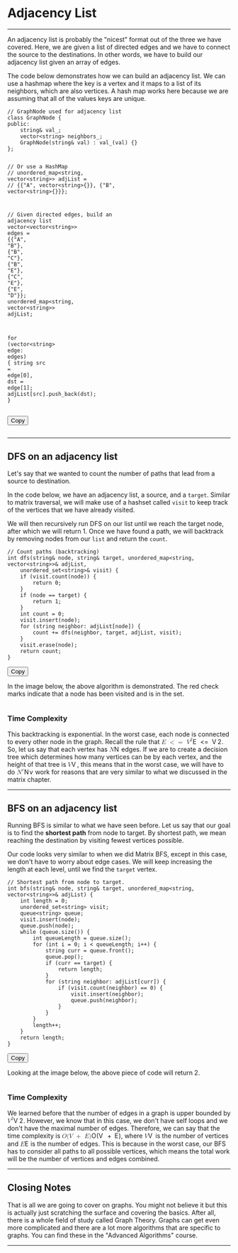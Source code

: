 <div class="my-div"><h1 id="adjacency-list">Adjacency List</h1>
<hr>
<p>An adjacency list is probably the "nicest" format out of the three we have covered. Here, we are given a list of directed edges and we have to connect the source to the destinations. In other words, we have to build our adjacency list given an array of edges.</p>
<p>The code below demonstrates how we can build an adjacency list. We can use a hashmap where the key is a vertex and it maps to a list of its neighbors, which are also vertices. A hash map works here because we are assuming that all of the values keys are unique.</p>
<div class="code-toolbar"><pre class="language-cpp" tabindex="0"><code class="hljs language-cpp"><span class="token comment">// GraphNode used for adjacency list</span>
<span class="token keyword">class</span> <span class="token class-name">GraphNode</span> <span class="token punctuation">{</span>
<span class="token keyword">public</span><span class="token operator">:</span>
    string<span class="token operator">&amp;</span> val_<span class="token punctuation">;</span>
    vector<span class="token operator">&lt;</span>string<span class="token operator">&gt;</span> neighbors_<span class="token punctuation">;</span>
    <span class="token function">GraphNode</span><span class="token punctuation">(</span>string<span class="token operator">&amp;</span> val<span class="token punctuation">)</span> <span class="token operator">:</span> <span class="token function">val_</span><span class="token punctuation">(</span>val<span class="token punctuation">)</span> <span class="token punctuation">{</span><span class="token punctuation">}</span>
<span class="token punctuation">}</span><span class="token punctuation">;</span>

<span class="token comment">// Or use a HashMap</span>
<span class="token comment">// unordered_map&lt;string, vector&lt;string&gt;&gt; adjList = </span>
<span class="token comment">//     {{"A", vector&lt;string&gt;{}}, {"B", vector&lt;string&gt;{}}};</span>

<span class="token comment">// Given directed edges, build an adjacency list</span>
vector<span class="token operator">&lt;</span>vector<span class="token operator">&lt;</span>string<span class="token operator">&gt;&gt;</span> edges <span class="token operator">=</span> 
    <span class="token punctuation">{</span><span class="token punctuation">{</span><span class="token string">"A"</span><span class="token punctuation">,</span> <span class="token string">"B"</span><span class="token punctuation">}</span><span class="token punctuation">,</span> <span class="token punctuation">{</span><span class="token string">"B"</span><span class="token punctuation">,</span> <span class="token string">"C"</span><span class="token punctuation">}</span><span class="token punctuation">,</span> <span class="token punctuation">{</span><span class="token string">"B"</span><span class="token punctuation">,</span> <span class="token string">"E"</span><span class="token punctuation">}</span><span class="token punctuation">,</span> <span class="token punctuation">{</span><span class="token string">"C"</span><span class="token punctuation">,</span> <span class="token string">"E"</span><span class="token punctuation">}</span><span class="token punctuation">,</span> <span class="token punctuation">{</span><span class="token string">"E"</span><span class="token punctuation">,</span> <span class="token string">"D"</span><span class="token punctuation">}</span><span class="token punctuation">}</span><span class="token punctuation">;</span>
unordered_map<span class="token operator">&lt;</span>string<span class="token punctuation">,</span> vector<span class="token operator">&lt;</span>string<span class="token operator">&gt;&gt;</span> adjList<span class="token punctuation">;</span>

<span class="token keyword">for</span> <span class="token punctuation">(</span>vector<span class="token operator">&lt;</span>string<span class="token operator">&gt;</span> edge<span class="token operator">:</span>  edges<span class="token punctuation">)</span> <span class="token punctuation">{</span>
    string src <span class="token operator">=</span> edge<span class="token punctuation">[</span><span class="token number">0</span><span class="token punctuation">]</span><span class="token punctuation">,</span> dst <span class="token operator">=</span> edge<span class="token punctuation">[</span><span class="token number">1</span><span class="token punctuation">]</span><span class="token punctuation">;</span>
    adjList<span class="token punctuation">[</span>src<span class="token punctuation">]</span><span class="token punctuation">.</span><span class="token function">push_back</span><span class="token punctuation">(</span>dst<span class="token punctuation">)</span><span class="token punctuation">;</span>
<span class="token punctuation">}</span>
</code></pre><div class="toolbar"><div class="toolbar-item"><button class="copy-to-clipboard-button" type="button" data-copy-state="copy"><span>Copy</span></button></div></div></div>
<p><img src="https://imagedelivery.net/CLfkmk9Wzy8_9HRyug4EVA/72a1579b-0589-464b-e288-3bc754b6de00/sharpen=1" alt=""></p>
<hr>
<h2 id="dfs-on-an-adjacency-list">DFS on an adjacency list</h2>
<p>Let's say that we wanted to count the number of paths that lead from a source to destination.</p>
<p>In the code below, we have an adjacency list, a source, and a <code class="hljs language-aspectj">target</code>. Similar to matrix traversal, we will make use of a hashset called <code class="hljs language-ebnf">visit</code> to keep track of the vertices that we have already visited.</p>
<p>We will then recursively run DFS on our list until we reach the target node, after which we will return 1. Once we have found a path, we will backtrack by removing nodes from our <code class="hljs language-ebnf">list</code> and return the <code class="hljs language-applescript">count</code>.</p>
<div class="code-toolbar"><pre class="language-cpp" tabindex="0"><code class="hljs language-cpp"><span class="token comment">// Count paths (backtracking)</span>
<span class="token keyword">int</span> <span class="token function">dfs</span><span class="token punctuation">(</span>string<span class="token operator">&amp;</span> node<span class="token punctuation">,</span> string<span class="token operator">&amp;</span> target<span class="token punctuation">,</span> unordered_map<span class="token operator">&lt;</span>string<span class="token punctuation">,</span> vector<span class="token operator">&lt;</span>string<span class="token operator">&gt;&gt;</span><span class="token operator">&amp;</span> adjList<span class="token punctuation">,</span>
    unordered_set<span class="token operator">&lt;</span>string<span class="token operator">&gt;</span><span class="token operator">&amp;</span> visit<span class="token punctuation">)</span> <span class="token punctuation">{</span>
    <span class="token keyword">if</span> <span class="token punctuation">(</span>visit<span class="token punctuation">.</span><span class="token function">count</span><span class="token punctuation">(</span>node<span class="token punctuation">)</span><span class="token punctuation">)</span> <span class="token punctuation">{</span>
        <span class="token keyword">return</span> <span class="token number">0</span><span class="token punctuation">;</span>
    <span class="token punctuation">}</span>
    <span class="token keyword">if</span> <span class="token punctuation">(</span>node <span class="token operator">==</span> target<span class="token punctuation">)</span> <span class="token punctuation">{</span> 
        <span class="token keyword">return</span> <span class="token number">1</span><span class="token punctuation">;</span>
    <span class="token punctuation">}</span>
    <span class="token keyword">int</span> count <span class="token operator">=</span> <span class="token number">0</span><span class="token punctuation">;</span>
    visit<span class="token punctuation">.</span><span class="token function">insert</span><span class="token punctuation">(</span>node<span class="token punctuation">)</span><span class="token punctuation">;</span>
    <span class="token keyword">for</span> <span class="token punctuation">(</span>string neighbor<span class="token operator">:</span> adjList<span class="token punctuation">[</span>node<span class="token punctuation">]</span><span class="token punctuation">)</span> <span class="token punctuation">{</span>
        count <span class="token operator">+=</span> <span class="token function">dfs</span><span class="token punctuation">(</span>neighbor<span class="token punctuation">,</span> target<span class="token punctuation">,</span> adjList<span class="token punctuation">,</span> visit<span class="token punctuation">)</span><span class="token punctuation">;</span>
    <span class="token punctuation">}</span>
    visit<span class="token punctuation">.</span><span class="token function">erase</span><span class="token punctuation">(</span>node<span class="token punctuation">)</span><span class="token punctuation">;</span>
    <span class="token keyword">return</span> count<span class="token punctuation">;</span>
<span class="token punctuation">}</span>
</code></pre><div class="toolbar"><div class="toolbar-item"><button class="copy-to-clipboard-button" type="button" data-copy-state="copy"><span>Copy</span></button></div></div></div>
<p>In the image below, the above algorithm is demonstrated. The red check marks indicate that a node has been visited and is in the set.</p>
<p><img src="https://imagedelivery.net/CLfkmk9Wzy8_9HRyug4EVA/40e15306-bafb-4aa6-9f00-4afe80842e00/sharpen=1" alt=""></p>
<h3 id="time-complexity">Time Complexity</h3>
<p>This backtracking is exponential. In the worst case, each node is connected to every other node in the graph. Recall the rule that <span class="katex"><span class="katex-mathml"><math xmlns="http://www.w3.org/1998/Math/MathML"><semantics><mrow><mi>E</mi><mtext>&nbsp;</mtext><mo>&lt;</mo><mo>=</mo><mtext>&nbsp;</mtext><msup><mi>V</mi><mn>2</mn></msup></mrow><annotation encoding="application/x-tex">E\ &lt;=\ V^2</annotation></semantics></math></span><span class="katex-html" aria-hidden="true"><span class="base"><span class="strut" style="height:0.7224em;vertical-align:-0.0391em;"></span><span class="mord mathnormal" style="margin-right:0.05764em;">E</span><span class="mspace">&nbsp;</span><span class="mspace" style="margin-right:0.2778em;"></span><span class="mrel">&lt;=</span><span class="mspace">&nbsp;</span><span class="mspace" style="margin-right:0.2778em;"></span></span><span class="base"><span class="strut" style="height:0.8141em;"></span><span class="mord"><span class="mord mathnormal" style="margin-right:0.22222em;">V</span><span class="msupsub"><span class="vlist-t"><span class="vlist-r"><span class="vlist" style="height:0.8141em;"><span style="top:-3.063em;margin-right:0.05em;"><span class="pstrut" style="height:2.7em;"></span><span class="sizing reset-size6 size3 mtight"><span class="mord mtight">2</span></span></span></span></span></span></span></span></span></span></span>. So, let us say that each vertex has <span class="katex"><span class="katex-mathml"><math xmlns="http://www.w3.org/1998/Math/MathML"><semantics><mrow><mi>N</mi></mrow><annotation encoding="application/x-tex">N</annotation></semantics></math></span><span class="katex-html" aria-hidden="true"><span class="base"><span class="strut" style="height:0.6833em;"></span><span class="mord mathnormal" style="margin-right:0.10903em;">N</span></span></span></span> edges. If we are to create a decision tree which determines how many vertices can be by each vertex, and the height of that tree is <span class="katex"><span class="katex-mathml"><math xmlns="http://www.w3.org/1998/Math/MathML"><semantics><mrow><mi>V</mi></mrow><annotation encoding="application/x-tex">V</annotation></semantics></math></span><span class="katex-html" aria-hidden="true"><span class="base"><span class="strut" style="height:0.6833em;"></span><span class="mord mathnormal" style="margin-right:0.22222em;">V</span></span></span></span>, this means that in the worst case, we will have to do <span class="katex"><span class="katex-mathml"><math xmlns="http://www.w3.org/1998/Math/MathML"><semantics><mrow><msup><mi>N</mi><mi>v</mi></msup></mrow><annotation encoding="application/x-tex">N^v</annotation></semantics></math></span><span class="katex-html" aria-hidden="true"><span class="base"><span class="strut" style="height:0.6833em;"></span><span class="mord"><span class="mord mathnormal" style="margin-right:0.10903em;">N</span><span class="msupsub"><span class="vlist-t"><span class="vlist-r"><span class="vlist" style="height:0.6644em;"><span style="top:-3.063em;margin-right:0.05em;"><span class="pstrut" style="height:2.7em;"></span><span class="sizing reset-size6 size3 mtight"><span class="mord mathnormal mtight" style="margin-right:0.03588em;">v</span></span></span></span></span></span></span></span></span></span></span> work for reasons that are very similar to what we discussed in the matrix chapter. </p>
<hr>
<h2 id="bfs-on-an-adjacency-list">BFS on an adjacency list</h2>
<p>Running BFS is similar to what we have seen before. Let us say that our goal is to find the <strong>shortest path</strong> from node to target. By shortest path, we mean reaching the destination by visiting fewest vertices possible.</p>
<p>Our code looks very similar to when we did Matrix BFS, except in this case, we don't have to worry about edge cases. We will keep increasing the length at each level, until we find the <code class="hljs language-aspectj">target</code> vertex.</p>
<div class="code-toolbar"><pre class="language-cpp" tabindex="0"><code class="hljs language-cpp"><span class="token comment">// Shortest path from node to target.</span>
<span class="token keyword">int</span> <span class="token function">bfs</span><span class="token punctuation">(</span>string<span class="token operator">&amp;</span> node<span class="token punctuation">,</span> string<span class="token operator">&amp;</span> target<span class="token punctuation">,</span> unordered_map<span class="token operator">&lt;</span>string<span class="token punctuation">,</span> vector<span class="token operator">&lt;</span>string<span class="token operator">&gt;&gt;</span><span class="token operator">&amp;</span> adjList<span class="token punctuation">)</span> <span class="token punctuation">{</span>
    <span class="token keyword">int</span> length <span class="token operator">=</span> <span class="token number">0</span><span class="token punctuation">;</span>
    unordered_set<span class="token operator">&lt;</span>string<span class="token operator">&gt;</span> visit<span class="token punctuation">;</span>
    queue<span class="token operator">&lt;</span>string<span class="token operator">&gt;</span> queue<span class="token punctuation">;</span>
    visit<span class="token punctuation">.</span><span class="token function">insert</span><span class="token punctuation">(</span>node<span class="token punctuation">)</span><span class="token punctuation">;</span>
    queue<span class="token punctuation">.</span><span class="token function">push</span><span class="token punctuation">(</span>node<span class="token punctuation">)</span><span class="token punctuation">;</span>
    <span class="token keyword">while</span> <span class="token punctuation">(</span>queue<span class="token punctuation">.</span><span class="token function">size</span><span class="token punctuation">(</span><span class="token punctuation">)</span><span class="token punctuation">)</span> <span class="token punctuation">{</span>
        <span class="token keyword">int</span> queueLength <span class="token operator">=</span> queue<span class="token punctuation">.</span><span class="token function">size</span><span class="token punctuation">(</span><span class="token punctuation">)</span><span class="token punctuation">;</span>
        <span class="token keyword">for</span> <span class="token punctuation">(</span><span class="token keyword">int</span> i <span class="token operator">=</span> <span class="token number">0</span><span class="token punctuation">;</span> i <span class="token operator">&lt;</span> queueLength<span class="token punctuation">;</span> i<span class="token operator">++</span><span class="token punctuation">)</span> <span class="token punctuation">{</span>
            string curr <span class="token operator">=</span> queue<span class="token punctuation">.</span><span class="token function">front</span><span class="token punctuation">(</span><span class="token punctuation">)</span><span class="token punctuation">;</span>
            queue<span class="token punctuation">.</span><span class="token function">pop</span><span class="token punctuation">(</span><span class="token punctuation">)</span><span class="token punctuation">;</span>
            <span class="token keyword">if</span> <span class="token punctuation">(</span>curr <span class="token operator">==</span> target<span class="token punctuation">)</span> <span class="token punctuation">{</span>
                <span class="token keyword">return</span> length<span class="token punctuation">;</span>
            <span class="token punctuation">}</span>
            <span class="token keyword">for</span> <span class="token punctuation">(</span>string neighbor<span class="token operator">:</span> adjList<span class="token punctuation">[</span>curr<span class="token punctuation">]</span><span class="token punctuation">)</span> <span class="token punctuation">{</span>
                <span class="token keyword">if</span> <span class="token punctuation">(</span>visit<span class="token punctuation">.</span><span class="token function">count</span><span class="token punctuation">(</span>neighbor<span class="token punctuation">)</span> <span class="token operator">==</span> <span class="token number">0</span><span class="token punctuation">)</span> <span class="token punctuation">{</span>
                    visit<span class="token punctuation">.</span><span class="token function">insert</span><span class="token punctuation">(</span>neighbor<span class="token punctuation">)</span><span class="token punctuation">;</span>
                    queue<span class="token punctuation">.</span><span class="token function">push</span><span class="token punctuation">(</span>neighbor<span class="token punctuation">)</span><span class="token punctuation">;</span>
                <span class="token punctuation">}</span>
            <span class="token punctuation">}</span>
        <span class="token punctuation">}</span>
        length<span class="token operator">++</span><span class="token punctuation">;</span>
    <span class="token punctuation">}</span>
    <span class="token keyword">return</span> length<span class="token punctuation">;</span>
<span class="token punctuation">}</span>
</code></pre><div class="toolbar"><div class="toolbar-item"><button class="copy-to-clipboard-button" type="button" data-copy-state="copy"><span>Copy</span></button></div></div></div>
<p>Looking at the image below, the above piece of code will return 2.</p>
<p><img src="https://imagedelivery.net/CLfkmk9Wzy8_9HRyug4EVA/dd4cf5f7-598f-4702-ac9d-684872d0e100/sharpen=1" alt=""></p>
<h3 id="time-complexity-1">Time Complexity</h3>
<p>We learned before that the number of edges in a graph is upper bounded by <span class="katex"><span class="katex-mathml"><math xmlns="http://www.w3.org/1998/Math/MathML"><semantics><mrow><msup><mi>V</mi><mn>2</mn></msup></mrow><annotation encoding="application/x-tex">V^2</annotation></semantics></math></span><span class="katex-html" aria-hidden="true"><span class="base"><span class="strut" style="height:0.8141em;"></span><span class="mord"><span class="mord mathnormal" style="margin-right:0.22222em;">V</span><span class="msupsub"><span class="vlist-t"><span class="vlist-r"><span class="vlist" style="height:0.8141em;"><span style="top:-3.063em;margin-right:0.05em;"><span class="pstrut" style="height:2.7em;"></span><span class="sizing reset-size6 size3 mtight"><span class="mord mtight">2</span></span></span></span></span></span></span></span></span></span></span>. However, we know that in this case, we don't have self loops and we don't have the maximal number of edges. Therefore, we can say that the time complexity is <span class="katex"><span class="katex-mathml"><math xmlns="http://www.w3.org/1998/Math/MathML"><semantics><mrow><mi>O</mi><mo stretchy="false">(</mo><mi>V</mi><mtext>&nbsp;</mtext><mo>+</mo><mtext>&nbsp;</mtext><mi>E</mi><mo stretchy="false">)</mo></mrow><annotation encoding="application/x-tex">O(V\ +\ E)</annotation></semantics></math></span><span class="katex-html" aria-hidden="true"><span class="base"><span class="strut" style="height:1em;vertical-align:-0.25em;"></span><span class="mord mathnormal" style="margin-right:0.02778em;">O</span><span class="mopen">(</span><span class="mord mathnormal" style="margin-right:0.22222em;">V</span><span class="mspace">&nbsp;</span><span class="mspace" style="margin-right:0.2222em;"></span><span class="mbin">+</span><span class="mspace">&nbsp;</span><span class="mspace" style="margin-right:0.2222em;"></span></span><span class="base"><span class="strut" style="height:1em;vertical-align:-0.25em;"></span><span class="mord mathnormal" style="margin-right:0.05764em;">E</span><span class="mclose">)</span></span></span></span>, where <span class="katex"><span class="katex-mathml"><math xmlns="http://www.w3.org/1998/Math/MathML"><semantics><mrow><mi>V</mi></mrow><annotation encoding="application/x-tex">V</annotation></semantics></math></span><span class="katex-html" aria-hidden="true"><span class="base"><span class="strut" style="height:0.6833em;"></span><span class="mord mathnormal" style="margin-right:0.22222em;">V</span></span></span></span> is the number of vertices and <span class="katex"><span class="katex-mathml"><math xmlns="http://www.w3.org/1998/Math/MathML"><semantics><mrow><mi>E</mi></mrow><annotation encoding="application/x-tex">E</annotation></semantics></math></span><span class="katex-html" aria-hidden="true"><span class="base"><span class="strut" style="height:0.6833em;"></span><span class="mord mathnormal" style="margin-right:0.05764em;">E</span></span></span></span> is the number of edges. This is because in the worst case, our BFS has to consider all paths to all possible vertices, which means the total work will be the number of vertices and edges combined.</p>
<hr>
<h2 id="closing-notes">Closing Notes</h2>
<p>That is all we are going to cover on graphs. You might not believe it but this is actually just scratching the surface and covering the basics. After all, there is a whole field of study called Graph Theory. Graphs can get even more complicated and there are a lot more algorithms that are specific to graphs. You can find these in the "Advanced Algorithms" course.</p>
<hr>
</div>